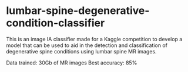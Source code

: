 # lumbar-spine-degenerative-condition-classifier

This is an image IA classifier made for a Kaggle competition to develop a model that can be used to aid in the detection and classification of degenerative spine conditions using lumbar spine MR images.

Data trained: 30Gb of MR images
Best accuracy: 85%


